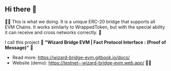 ## Hi there 👋

🙋‍♀️ This is what we doing. It is a unique ERC-20 bridge that supports all EVM Chains. It works similarly to WrappedToken, but with the special ability it can receive and cross networks correctly. 🌈


I call this project 🧙 **"Wizard Bridge EVM | Fact Protocol Interface : (Proof of Message)"** 🧙

- Read more: https://wizard-bridge-evm.gitbook.io/docs/
- Website (demo): https://testnet--wizard-bridge-evm.web.app/
👩‍💻

<!--

**Here are some ideas to get you started:**

🙋‍♀️ A short introduction - what is your organization all about?
🌈 Contribution guidelines - how can the community get involved?
👩‍💻 Useful resources - where can the community find your docs? Is there anything else the community should know?
🍿 Fun facts - what does your team eat for breakfast?
🧙 Remember, you can do mighty things with the power of [Markdown](https://docs.github.com/github/writing-on-github/getting-started-with-writing-and-formatting-on-github/basic-writing-and-formatting-syntax)
-->
